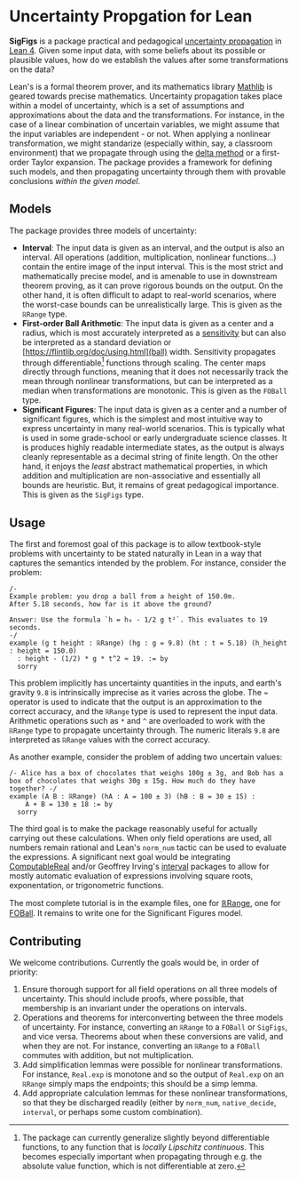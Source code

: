 # Uncertainty Propgation for Lean

**SigFigs** is a package practical and pedagogical [uncertainty propagation](https://en.wikipedia.org/wiki/Propagation_of_uncertainty) in [Lean 4](https://lean-lang.org/). Given some input data, with some beliefs about its possible or plausible values, how do we establish the values after some transformations on the data?

Lean's is a formal theorem prover, and its mathematics library [Mathlib](https://github.com/leanprover-community/mathlib4) is geared towards precise mathematics. Uncertainty propagation takes place within a model of uncertainty, which is a set of assumptions and approximations about the data and the transformations. For instance, in the case of a linear combination of uncertain variables, we might assume that the input variables are independent - or not. When applying a nonlinear transformation, we might standarize (especially within, say, a classroom environment) that we propagate through using the [delta method](https://en.wikipedia.org/wiki/Delta_method) or a first-order Taylor expansion. The package provides a framework for defining such models, and then propagating uncertainty through them with provable conclusions _within the given model_.

## Models

The package provides three models of uncertainty:
- **Interval**: The input data is given as an interval, and the output is also an interval. All operations (addition, multiplication, nonlinear functions...) contain the entire image of the input interval. This is the most strict and mathematically precise model, and is amenable to use in downstream theorem proving, as it can prove rigorous bounds on the output. On the other hand, it is often difficult to adapt to real-world scenarios, where the worst-case bounds can be unrealistically large. This is given as the `ℝRange` type.
- **First-order Ball Arithmetic**: The input data is given as a center and a radius, which is most accurately interpreted as a [sensitivity](https://en.wikipedia.org/wiki/Sensitivity_analysis) but can also be interpreted as a standard deviation or [https://flintlib.org/doc/using.html](ball) width. Sensitivity propagates through differentiable[^1] functions through scaling. The center maps directly through functions, meaning that it does not necessarily track the mean through nonlinear transformations, but can be interpreted as a median when transformations are monotonic. This is given as the `FOBall` type.
- **Significant Figures**: The input data is given as a center and a number of significant figures, which is the simplest and most intuitive way to express uncertainty in many real-world scenarios. This is typically what is used in some grade-school or early undergraduate science classes. It is produces highly readable intermediate states, as the output is always cleanly representable as a decimal string of finite length. On the other hand, it enjoys the _least_ abstract mathematical properties, in which addition and multiplication are non-associative and essentially all bounds are heuristic. But, it remains of great pedagogical importance. This is given as the `SigFigs` type.

## Usage

The first and foremost goal of this package is to allow textbook-style problems with uncertainty to be stated naturally in Lean in a way that captures the semantics intended by the problem. For instance, consider the problem:
```lean4
/-
Example problem: you drop a ball from a height of 150.0m.
After 5.18 seconds, how far is it above the ground?

Answer: Use the formula `h = h₀ - 1/2 g t²`. This evaluates to 19 seconds.
-/
example (g t height : ℝRange) (hg : g = 9.8) (ht : t = 5.18) (h_height : height = 150.0)
  : height - (1/2) * g * t^2 ≈ 19. := by
  sorry
```
This problem implicitly has uncertainty quantities in the inputs, and earth's gravity `9.8` is intrinsically imprecise as it varies across the globe. The `≈` operator is used to indicate that the output is an approximation to the correct accuracy, and the `ℝRange` type is used to represent the input data. Arithmetic operations such as `*` and `^` are overloaded to work with the `ℝRange` type to propagate uncertainty through. The numeric literals `9.8` are interpreted as `ℝRange` values with the correct accuracy.

As another example, consider the problem of adding two uncertain values:
```
/- Alice has a box of chocolates that weighs 100g ± 3g, and Bob has a box of chocolates that weighs 30g ± 15g. How much do they have together? -/
example (A B : ℝRange) (hA : A = 100 ± 3) (hB : B = 30 ± 15) :
    A + B = 130 ± 18 := by
  sorry
```

The third goal is to make the package reasonably useful for actually carrying out these calculations. When only field operations are used, all numbers remain rational and Lean's `norm_num` tactic can be used to evaluate the expressions. A significant next goal would be integrating [ComputableReal](https://github.com/Timeroot/ComputableReal) and/or Geoffrey Irving's [interval](https://github.com/girving/interval/) packages to allow for mostly automatic evaluation of expressions involving square roots, exponentation, or trigonometric functions.

The most complete tutorial is in the example files, one for [ℝRange](SigFigs/Examples/IntervalExamples.lean), one for [FOBall](SigFigs/Examples/FOBallExamples.lean). It remains to write one for the Significant Figures model.

## Contributing

We welcome contributions. Currently the goals would be, in order of priority:
1. Ensure thorough support for all field operations on all three models of uncertainty. This should include proofs, where possible, that membership is an invariant under the operations on intervals.
2. Operations and theorems for interconverting between the three models of uncertainty. For instance, converting an `ℝRange` to a `FOBall` or `SigFigs`, and vice versa. Theorems about when these conversions are valid, and when they are not. For instance, converting an `ℝRange` to a `FOBall` commutes with addition, but not multiplication.
3. Add simplification lemmas were possible for nonlinear transformations. For instance, `Real.exp` is monotone and so the output of `Real.exp` on an `ℝRange` simply maps the endpoints; this should be a simp lemma.
5. Add appropriate calculation lemmas for these nonlinear transformations, so that they be discharged readily (either by `norm_num`, `native_decide`, `interval`, or perhaps some custom combination).

[^1]: The package can currently generalize slightly beyond differentiable functions, to any function that is _locally Lipschitz continuous_. This becomes especially important when propagating through e.g. the absolute value function, which is not differentiable at zero.